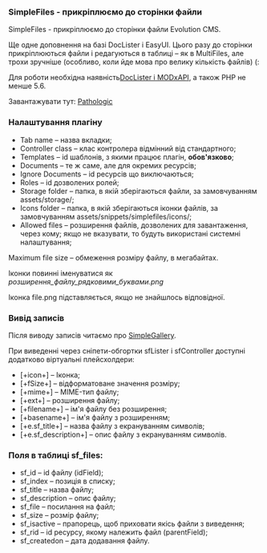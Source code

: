 
<meta http-equiv="Content-Type" content="text/html; charset=utf-8">
<h3>SimpleFiles - прикріплюємо до сторінки файли </h3>
SimpleFiles - прикріплюємо до сторінки файли Evolution CMS.
<p>Ще одне доповнення на базі DocLister і EasyUI. Цього разу до сторінки прикріплюються файли і редагуються в таблиці </span> – як в MultiFiles, але трохи зручніше (особливо, коли йде мова про велику кількість файлів) (:</p>
<p>Для роботи необхідна наявність<a href="https://github.com/AgelxNash/DocLister" rel="nofollow" target="_blank">DocLister і MODxAPI</a>, а також PHP не менше 5.6.</p>
<p>Завантажувати тут: <i class="fa fa-github fa-lg text-primary"></i> <a href="https://github.com/Pathologic/SimpleFiles" rel="nofollow" target="_blank">Pathologic</a></p>
<h3 class="sub-header">Налаштування плагіну</h3>
<ul>
	<li><span class="text-bold">Tab name</span> – назва вкладки;</li>
	<li><span class="text-bold">Controller class</span> – клас контролера відмінний від стандартного;</li>
	<li><span class="text-bold">Templates</span> – id шаблонів, з якими працює плагін, <strong>обов'язково</strong>;</li>
	<li><span class="text-bold">Documents</span> – те ж саме, але для окремих ресурсів;</li>
	<li><span class="text-bold">Ignore Documents</span> – id ресурсів що виключаються;</li>
	<li><span class="text-bold">Roles</span> – id дозволених ролей;</li>
	<li><span class="text-bold">Storage folder</span> – папка, в якій зберігаються файли, за замовчуванням assets/storage/;</li>
	<li><span class="text-bold">Icons folder</span> – папка, в якій зберігаються іконки файлів, за замовчуванням assets/snippets/simplefiles/icons/;</li>
	<li><span class="text-bold">Allowed files</span> – розширення файлів, дозволених для завантаження, через кому; якщо не вказувати, то будуть використані системні налаштування;</li>
</ul>
<p>Maximum file size</span> – обмеження розміру файлу, в мегабайтах.</p>
<p>Іконки повинні іменуватися як <em>розширення_файлу_рядковими_буквами.png</em></p>
<p>Іконка file.png підставляється, якщо не знайшлось відповідної.</p>

<h3 class="sub-header">Вивід записів</h3>
<p>Після виводу записів читаємо про <a href="simplegallery/index.html" rel="nofollow" target="_blank">SimpleGallery</a>.</p>
<p>При виведенні через сніпети-обгортки sfLister і sfController доступні додатково віртуальні плейсхолдери:</p>
<ul>
	<li><span class="text-bold">[+icon+]</span> – Іконка;</li>
	<li><span class="text-bold">[+fSize+]</span> – відформатоване значення розміру;</li>
	<li><span class="text-bold">[+mime+]</span> – MIME-тип файлу;</li>
	<li><span class="text-bold">[+ext+]</span> – розширення файлу;</li>
	<li><span class="text-bold">[+filename+]</span> – ім'я файлу без розширення;</li>
	<li><span class="text-bold">[+basename+]</span> – ім'я файлу з розширенням;</li>
	<li><span class="text-bold">[+e.sf_title+]</span> – назва файлу з екрануванням символів;</li>
	<li><span class="text-bold">[+e.sf_description+]</span> – опис файлу з екрануванням символів.</li>
</ul>

<h3 class="sub-header">Поля в таблиці sf_files:</h3>
<ul>
	<li><span class="text-bold">sf_id</span> – id файлу (idField);</li>
	<li><span class="text-bold">sf_index</span> – позиція в списку;</li>
	<li><span class="text-bold">sf_title</span> – назва файлу;</li>
	<li><span class="text-bold">sf_description</span> – опис файлу;</li>
	<li><span class="text-bold">sf_file</span> – посилання на файл;</li>
	<li><span class="text-bold">sf_size</span> – розмір файлу;</li>
	<li><span class="text-bold">sf_isactive</span> – прапорець, щоб приховати якісь файли з виведення;</li>
	<li><span class="text-bold">sf_rid</span> – id ресурсу, якому належить файл (parentField);</li>
	<li><span class="text-bold">sf_createdon</span> – дата додавання файлу.</li>
</ul>
